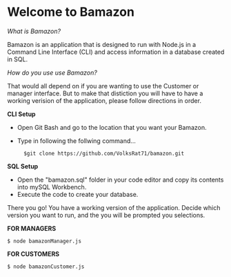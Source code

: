 # Welcome to Bamazon

*What is Bamazon?*

Bamazon is an application that is designed to run with Node.js in a Command Line Interface (CLI) and access information in a database created in SQL. 

*How do you use use Bamazon?*

That would all depend on if you are wanting to use the Customer or manager interface. But to make that distiction you will have to have a working verision of the application, please follow directions in order.

**CLI Setup**	

* Open Git Bash and go to the location that you want your Bamazon.
* Type in following the follwing command...
		
		$git clone https://github.com/VolksRat71/bamazon.git

**SQL Setup**

* Open the "bamazon.sql" folder in your code editor and copy its contents into mySQL Workbench.
* Execute the code to create your database.


There you go! You have a working version of the application. Decide which version you want to run, and the you will be prompted you selections. 

**FOR MANAGERS**

	$ node bamazonManager.js


**FOR CUSTOMERS**

	$ node bamazonCustomer.js



